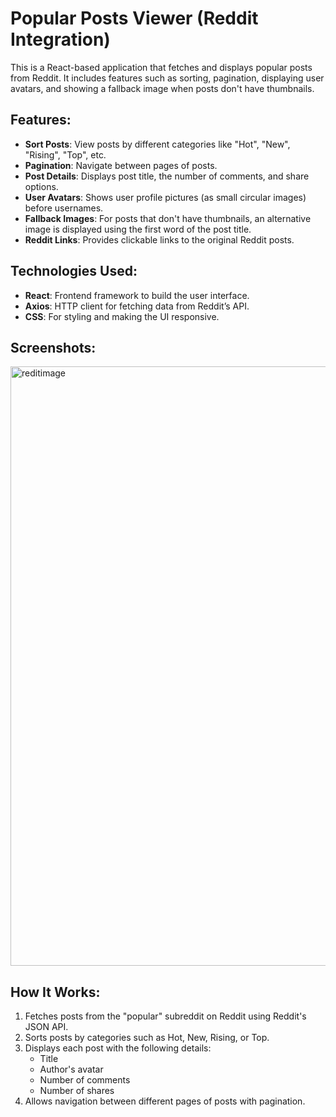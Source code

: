 # Popular Posts Viewer (Reddit Integration)

This is a React-based application that fetches and displays popular posts from Reddit. It includes features such as sorting, pagination, displaying user avatars, and showing a fallback image when posts don't have thumbnails.

## Features:
- **Sort Posts**: View posts by different categories like "Hot", "New", "Rising", "Top", etc.
- **Pagination**: Navigate between pages of posts.
- **Post Details**: Displays post title, the number of comments, and share options.
- **User Avatars**: Shows user profile pictures (as small circular images) before usernames.
- **Fallback Images**: For posts that don't have thumbnails, an alternative image is displayed using the first word of the post title.
- **Reddit Links**: Provides clickable links to the original Reddit posts.

## Technologies Used:
- **React**: Frontend framework to build the user interface.
- **Axios**: HTTP client for fetching data from Reddit’s API.
- **CSS**: For styling and making the UI responsive.

## Screenshots:
<img width="959" alt="reditimage" src="https://github.com/user-attachments/assets/562d6671-fec3-4d5e-bf5d-657f9e7347ad" />


## How It Works:
1. Fetches posts from the "popular" subreddit on Reddit using Reddit's JSON API.
2. Sorts posts by categories such as Hot, New, Rising, or Top.
3. Displays each post with the following details:
   - Title
   - Author's avatar
   - Number of comments
   - Number of shares
4. Allows navigation between different pages of posts with pagination.

